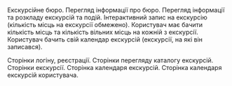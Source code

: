 Екскурсійне бюро. Перегляд інформації про бюро. Перегляд інформації та розкладу екскурсій та подій. Інтерактивний запис на екскурсію (кількість місць на екскурсії обмежено). Користувач має бачити кількість місць та кількість вільних місць на кожній з екскурсії. Користувач бачить свій календар екскурсій (екскурсії, на які він записався).

Сторінки логіну, реєстрації.
Сторінки перегляду каталогу екскурсій.
Сторінки екскурсії.
Сторінка календаря екскурсій.
Сторінка календаря екскурсій користувача.